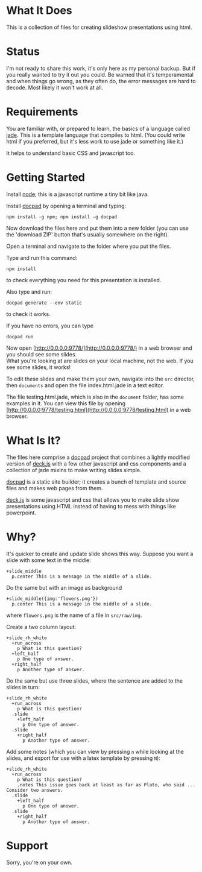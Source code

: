 What It Does
============

This is a collection of files for creating slideshow presentations using html.

Status
======

I'm not ready to share this work, it's only here as my personal backup.  But if you
really wanted to try it out you could.  Be warned that it's temperamental and when things go wrong, as they often do, the error messages are hard to decode.  Most likely it won't work at all.


Requirements
============
You are familiar with, or prepared to learn, the basics of a language called [jade](http://jade-lang.com/).
This is a template language that compiles to html.
(You could write html if you preferred, but it's less work to use jade or something like it.)

It helps to understand basic CSS and javascript too.



Getting Started
===============

Install [node](http://nodejs.org/download/); this is a javascript runtime a tiny bit like java.

Install [docpad](https://docpad.org/docs/install) by opening a terminal and typing:

`npm install -g npm; npm install -g docpad`

Now download the files here and put them into a new folder (you can use the 'download ZIP' button that's usually somewhere on the right).

Open a terminal and navigate to the folder where you put the files.

Type and run this command:

`npm install`

to check everything you need for this presentation is installed.

Also type and run:

`docpad generate --env static`

to check it works.

If you have no errors, you can type 

`docpad run`

Now open [http://0.0.0.0:9778/](http://0.0.0.0:9778/) in a web browser and you should see some slides.  
What you're looking at are slides on your local machine, not the web.
If you see some slides, it works!

To edit these slides and make them your own, navigate into the `src` director, then `documents` and open the file index.html.jade in a text editor.

The file testing.html.jade, which is also in the `document` folder, has some examples in it.  You can view this file by opening [http://0.0.0.0:9778/testing.html](http://0.0.0.0:9778/testing.html) in a web browser.


What Is It?
===========

The files here comprise a [docpad](https://docpad.org/) project that combines a lightly modified version of [deck.js](https://github.com/imakewebthings/deck.js) with a few other javascript and css components and a collection of jade mixins to make writing slides simple.

[docpad](https://docpad.org/) is a static site builder; it creates a bunch of template and source files and makes web pages from them.

[deck.js](https://github.com/imakewebthings/deck.js) is some javascript and css that allows you to make slide show presentations using HTML instead of having to mess with things like powerpoint.


Why?
====

It's quicker to create and update slide shows this way.  Suppose you want a slide with some text in the middle:

```jade
+slide_middle
  p.center This is a message in the middle of a slide.
```

Do the same but with an image as background

```jade
+slide_middle({img:'flowers.png'})
  p.center This is a message in the middle of a slide.
```

where `flowers.png` is the name of a file in `src/raw/img`.

Create a two column layout:

```jade
+slide_rh_white
  +run_across
    p What is this question?
  +left_half
    p One type of answer.
  +right_half
    p Another type of answer.
```

Do the same but use three slides, where the sentence are added to the slides in turn:

```jade
+slide_rh_white
  +run_across
    p What is this question?
  .slide
    +left_half
      p One type of answer.
  .slide
    +right_half
      p Another type of answer.
```

Add some notes (which you can view by pressing `n` while looking at the slides, and export for use with a latex template by pressing `N`):

```jade
+slide_rh_white
  +run_across
    p What is this question?
    .notes This issue goes back at least as far as Plato, who said ... Consider two answers.
  .slide
    +left_half
      p One type of answer.
  .slide
    +right_half
      p Another type of answer.
```


Support
=======

Sorry, you're on your own.
